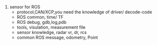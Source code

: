 1. sensor for ROS
    - protocol,CAN/XCP,you need the knowledge of driver/ decode-code
    - ROS common, time/ TF
    - ROS debug, gdb,log,pdb
    - tools, visulation, measurement file
    - sensor knowledge, radar vr, dr, rcs
    - common ROS message, odometry, Point
